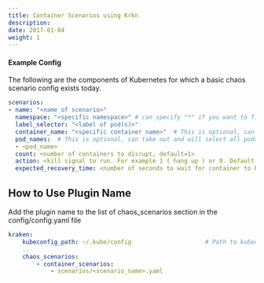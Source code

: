 ```yaml
---
title: Container Scenarios using Krkn
description: 
date: 2017-01-04
weight: 1
---
```


####  Example Config
The following are the components of Kubernetes for which a basic chaos scenario config exists today.

```yaml
scenarios:
- name: "<name of scenario>"
  namespace: "<specific namespace>" # can specify "*" if you want to find in all namespaces
  label_selector: "<label of pod(s)>"
  container_name: "<specific container name>"  # This is optional, can take out and will kill all containers in all pods found under namespace and label
  pod_names:  # This is optional, can take out and will select all pods with given namespace and label
  - <pod_name>
  count: <number of containers to disrupt, default=1>
  action: <kill signal to run. For example 1 ( hang up ) or 9. Default is set to 1>
  expected_recovery_time: <number of seconds to wait for container to be running again> (defaults to 120seconds)
```


## How to Use Plugin Name
Add the plugin name to the list of chaos_scenarios section in the config/config.yaml file
```yaml
kraken:
    kubeconfig_path: ~/.kube/config                     # Path to kubeconfig
    .. 
    chaos_scenarios:
        - container_scenarios:
            - scenarios/<scenario_name>.yaml
  ```